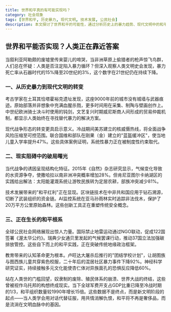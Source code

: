 ```yaml
---
title: 世界和平真的有可能实现吗？
category: 社会现象
tags: [世界和平, 历史暴力, 现代文明, 技术发展, 公民社会]
description: 本文探讨了世界和平的可能性，通过分析历史上的暴力趋势、现代文明中的和平机制以及技术发展和公民社会在全球范围内的积极作用，展示了人类向和平迈进的种种迹象。尽管存在诸多挑战，但随着教育水平的提升、科技的应用及全球合作的加深，和平正逐渐成为现实，而非遥不可及的梦想。
---
```

## 世界和平能否实现？人类正在靠近答案
 
 当叙利亚阿勒颇的废墟里传来婴儿的啼哭，当非洲草原上偷猎者的枪声惊飞鸟群，人们总在怀疑：人类是否注定陷入暴力循环？但深入观察人类文明史会发现，暴力死亡率从石器时代的15%降至20世纪的3%，这个数字在21世纪仍在持续下降。
 
### 一、从历史暴力到现代文明的转变
 考古学家在土耳其恰塔霍裕克遗址发现，这座9000年前的城市没有城墙与武器痕迹。原始部落并非想象中充满血腥杀戮，更多时间用在采集、制陶与壁画创作上。中世纪欧洲骑士决斗时使用的钝剑，文艺复兴时期威尼斯商人间形成的贸易仲裁机制，都显示人类始终在寻找替代暴力的解决方案。
 
 现代战争形态的转变更具启示意义。冷战期间美苏建立的核威慑热线，将全面战争风险压缩至可控范围。联合国维和部队在刚果（金）建立的"蓝盔缓冲区"，使当地儿童入学率提升47%。这些具体案例证明，系统性暴力正在被制度性约束取代。
 
### 二、现实阻碍中的破局曙光
 当代战争的诱因呈现结构化特征。2015年《自然》杂志研究显示，气候变化导致的水资源争夺，使撒哈拉以南非洲冲突概率增加28%。但肯尼亚图尔卡纳湖区的实践给出解法：太阳能灌溉系统让游牧民族转为定居农耕，部族冲突减少81%。
 
 技术发展带来的"和平红利"正在显现。区块链技术在中非共和国应用于钻石溯源，切断了武装组织的资金链。AI监控系统在亚马孙雨林实时追踪非法伐木，保护了20万平方公里原始森林。这些创新工具正在重塑传统安全概念。
 
### 三、正在生长的和平根系
 全球公民社会网络展现出惊人力量。国际禁止地雷运动通过NGO联动，促成122国签署《渥太华公约》。瑞典少女通贝里发起的气候罢课行动，推动37国立法加强碳排放管控。这些自下而上的和平实践，正在突破传统地缘政治框架。
 
 教育带来的认知革命更为根本。卢旺达大屠杀后推行的"团结学校计划"，让胡图族与图西族儿童共穿紫色校服，二十年后的混居社区暴力事件下降92%。神经科学研究证实，持续接触多元文化能使杏仁体对异族面孔的恐惧反应降低60%。
 
 站在人类世的门槛回望，奴隶制的废除、殖民体系的崩溃、世界大战的终结，这些曾被视作乌托邦的构想终成现实。当下全球军费开支占GDP比重已降至冷战时期的1/3，和平组织数量较1990年增长15倍。这些数据不是终点，而是新文明阶段的起点——当人类学会用对话代替征服，用共情消解仇恨，和平将不再是奢侈品，而是流淌在文明血脉中的基因。